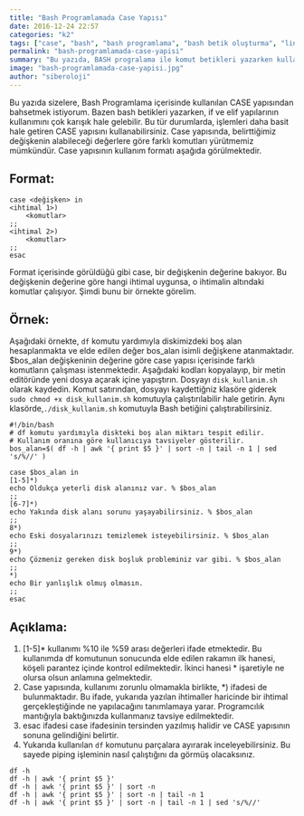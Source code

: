 ```yaml
---
title: "Bash Programlamada Case Yapısı"
date: 2016-12-24 22:57
categories: "k2"
tags: ["case", "bash", "bash programlama", "bash betik oluşturma", "linux bash", "case yapısı"]
permalink: "bash-programlamada-case-yapisi"
summary: "Bu yazıda, BASH progralama ile komut betikleri yazarken kullanabileceğiniz CASE yapısı açıklanmaktadır."
image: "bash-programlamada-case-yapisi.jpg"
author: "siberoloji"
---
```

Bu yazıda sizelere, Bash Programlama içerisinde kullanılan CASE yapısından bahsetmek istiyorum.  Bazen bash betikleri yazarken, if ve elif yapılarının kullanımını çok karışık hale gelebilir. Bu tür durumlarda, işlemleri daha basit hale getiren CASE yapısını kullanabilirsiniz. Case yapısında, belirttiğimiz değişkenin alabileceği değerlere göre farklı komutları yürütmemiz mümkündür. 
Case yapısının kullanım formatı aşağıda görülmektedir.

## Format:

```
case <değişken> in
<ihtimal 1>)
	<komutlar>
;;
<ihtimal 2>)
	<komutlar>
;;
esac
```

Format içerisinde görüldüğü gibi case, bir değişkenin değerine bakıyor. Bu değişkenin değerine göre hangi ihtimal uygunsa, o ihtimalin altındaki komutlar çalışıyor. Şimdi bunu bir örnekte görelim.

## Örnek:

Aşağıdaki örnekte, `df` komutu yardımıyla diskimizdeki boş alan hesaplanmakta ve elde edilen değer bos_alan isimli değişkene atanmaktadır. $bos_alan değişkeninin değerine göre case yapısı içerisinde farklı komutların çalışması istenmektedir. 
Aşağıdaki kodları kopyalayıp, bir metin editöründe yeni dosya açarak içine yapıştırın. Dosyayı `disk_kullanim.sh` olarak kaydedin. Komut satırından, dosyayı kaydettiğniz klasöre giderek `sudo chmod +x disk_kullanim.sh` komutuyla çalıştırılabilir hale getirin. Aynı klasörde,`./disk_kullanim.sh` komutuyla Bash betiğini çalıştırabilirsiniz.

```
#!/bin/bash
# df komutu yardımıyla diskteki boş alan miktarı tespit edilir.
# Kullanım oranına göre kullanıcıya tavsiyeler gösterilir. 
bos_alan=$( df -h | awk '{ print $5 }' | sort -n | tail -n 1 | sed 's/%//' )

case $bos_alan in
[1-5]*)
echo Oldukça yeterli disk alanınız var. % $bos_alan
;;
[6-7]*)
echo Yakında disk alanı sorunu yaşayabilirsiniz. % $bos_alan
;;
8*)
echo Eski dosyalarınızı temizlemek isteyebilirsiniz. % $bos_alan
;;
9*)
echo Çözmeniz gereken disk boşluk probleminiz var gibi. % $bos_alan
;;
*)
echo Bir yanlışlık olmuş olmasın.
;;
esac
```

## Açıklama: 

1. [1-5]* kullanımı %10 ile %59 arası değerleri ifade etmektedir. Bu kullanımda df komutunun sonucunda elde edilen rakamın ilk hanesi, köşeli parantez içinde kontrol edilmektedir. İkinci hanesi * işaretiyle ne olursa olsun anlamına gelmektedir.
2. Case yapısında, kullanımı zorunlu olmamakla birlikte, *) ifadesi de bulunmaktadır. Bu ifade, yukarıda yazılan ihtimaller haricinde bir ihtimal gerçekleştiğinde ne yapılacağını tanımlamaya yarar. Programcılık mantığıyla baktığınızda kullanmanız tavsiye edilmektedir.
3. esac ifadesi case ifadesinin tersinden yazılmış halidir ve CASE yapısının sonuna gelindiğini belirtir.
4. Yukarıda kullanılan `df` komutunu parçalara ayırarak inceleyebilirsiniz. Bu sayede piping işleminin nasıl çalıştığını da görmüş olacaksınız.

```
df -h 
df -h | awk '{ print $5 }' 
df -h | awk '{ print $5 }' | sort -n 
df -h | awk '{ print $5 }' | sort -n | tail -n 1 
df -h | awk '{ print $5 }' | sort -n | tail -n 1 | sed 's/%//' 
```
